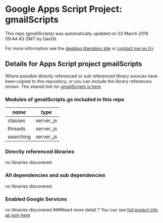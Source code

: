 # Google Apps Script Project: gmailScripts
This repo (gmailScripts) was automatically updated on 03 March 2016 09:44:43 GMT by GasGit

For more information see the [desktop liberation site](http://ramblings.mcpher.com/Home/excelquirks/drivesdk/gettinggithubready "desktop liberation") or [contact me on G+](https://plus.google.com/+BruceMcpherson "Bruce McPherson - GDE")
## Details for Apps Script project gmailScripts
Where possible directly referenced or sub referenced library sources have been copied to this repository, or you can include the library references shown. 
The shared link for [gmailScripts is here](https://script.google.com/d/15DVxeFc0yDYXd_2ICH7YHW_X6h7wYQw40QlWPmf89awJ-DyA4QgX8aIF/edit?usp=sharing "open in the GAS IDE")

### Modules of gmailScripts.gs included in this repo
*name*|*type*
--- | --- 
classes| server_js
threads| server_js
searching| server_js
### Directly referenced libraries
no libraries discovered
### All dependencies and sub dependencies
no libraries discovered
### Enabled Google Services
no libraries discovered
###Need more detail ?
You can see [full project info as json here](info.json)
